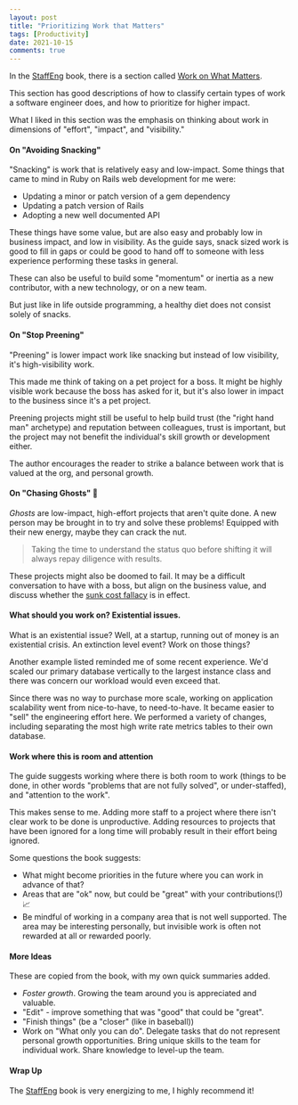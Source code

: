 ```yaml
---
layout: post
title: "Prioritizing Work that Matters"
tags: [Productivity]
date: 2021-10-15
comments: true
---
```


In the [StaffEng](https://staffeng.com/) book, there is a section called [Work on What Matters](https://staffeng.com/guides/work-on-what-matters).

This section has good descriptions of how to classify certain types of work a software engineer does, and how to prioritize for higher impact.

What I liked in this section was the emphasis on thinking about work in dimensions of "effort", "impact", and "visibility."


#### On "Avoiding Snacking"

"Snacking" is work that is relatively easy and low-impact. Some things that came to mind in Ruby on Rails web development for me were:

* Updating a minor or patch version of a gem dependency
* Updating a patch version of Rails
* Adopting a new well documented API

These things have some value, but are also easy and probably low in business impact, and low in visibility. As the guide says, snack sized work is good to fill in gaps or could be good to hand off to someone with less experience performing these tasks in general.

These can also be useful to build some "momentum" or inertia as a new contributor, with a new technology, or on a new team.

But just like in life outside programming, a healthy diet does not consist solely of snacks.


#### On "Stop Preening"

"Preening" is lower impact work like snacking but instead of low visibility, it's high-visibility work.

This made me think of taking on a pet project for a boss. It might be highly visible work because the boss has asked for it, but it's also lower in impact to the business since it's a pet project.

Preening projects might still be useful to help build trust (the "right hand man" archetype) and reputation between colleagues, trust is important, but the project may not benefit the individual's skill growth or development either.

The author encourages the reader to strike a balance between work that is valued at the org, and personal growth.


#### On "Chasing Ghosts" 👻

*Ghosts* are low-impact, high-effort projects that aren't quite done. A new person may be brought in to try and solve these problems! Equipped with their new energy, maybe they can crack the nut.

> Taking the time to understand the status quo before shifting it will always repay diligence with results.

These projects might also be doomed to fail. It may be a difficult conversation to have with a boss, but align on the business value, and discuss whether the [sunk cost fallacy](https://en.wikipedia.org/wiki/Sunk_cost) is in effect.


#### What should you work on? Existential issues.


What is an existential issue? Well, at a startup, running out of money is an existential crisis. An extinction level event? Work on those things?

Another example listed reminded me of some recent experience. We'd scaled our primary database vertically to the largest instance class and there was concern our workload would even exceed that.

Since there was no way to purchase more scale, working on application scalability went from nice-to-have, to need-to-have. It became easier to "sell" the engineering effort here. We performed a variety of changes, including separating the most high write rate metrics tables to their own database.


#### Work where this is room and attention

The guide suggests working where there is both room to work (things to be done, in other words "problems that are not fully solved", or under-staffed), and "attention to the work".

This makes sense to me. Adding more staff to a project where there isn't clear work to be done is unproductive. Adding resources to projects that have been ignored for a long time will probably result in their effort being ignored.

Some questions the book suggests:

* What might become priorities in the future where you can work in advance of that?
* Areas that are "ok" now, but could be "great" with your contributions(!) 📈
* Be mindful of working in a company area that is not well supported. The area may be interesting personally, but invisible work is often not rewarded at all or rewarded poorly.


#### More Ideas

These are copied from the book, with my own quick summaries added.

* *Foster growth*. Growing the team around you is appreciated and valuable.
* "Edit" - improve something that was "good" that could be "great".
* "Finish things" (be a "closer" (like in baseball))
* Work on "What only you can do". Delegate tasks that do not represent personal growth opportunities. Bring unique skills to the team for individual work. Share knowledge to level-up the team.


#### Wrap Up

The [StaffEng](https://staffeng.com/) book is very energizing to me, I highly recommend it!
